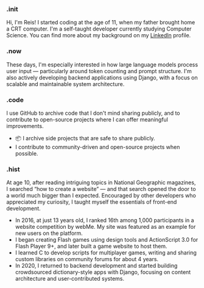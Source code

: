 ### .init  

Hi, I'm Reis! I started coding at the age of 11, when my father brought home a CRT computer. I'm a self-taught developer currently studying Computer Science. You can find more about my background on my [LinkedIn](https://your-linkedin-url.com) profile.


### .now   

These days, I'm especially interested in how large language models process user input — particularly around token counting and prompt structure. I'm also actively developing backend applications using Django, with a focus on scalable and maintainable system architecture.


### .code  

I use GitHub to archive code that I don't mind sharing publicly, and to contribute to open-source projects where I can offer meaningful improvements.

- 📦 I archive side projects that are safe to share publicly.
- I contribute to community-driven and open-source projects when possible.


### .hist  

At age 10, after reading intriguing topics in National Geographic magazines, I searched “how to create a website” — and that search opened the door to a world much bigger than I expected. Encouraged by other developers who appreciated my curiosity, I taught myself the essentials of front-end development.

- In 2016, at just 13 years old, I ranked 16th among 1,000 participants in a website competition by webMe. My site was featured as an example for new users on the platform.  
- I began creating Flash games using design tools and ActionScript 3.0 for Flash Player 9+, and later built a game website to host them.  
- I learned C to develop scripts for multiplayer games, writing and sharing custom libraries on community forums for about 4 years.  
- In 2020, I returned to backend development and started building crowdsourced dictionary-style apps with Django, focusing on content architecture and user-contributed systems.
